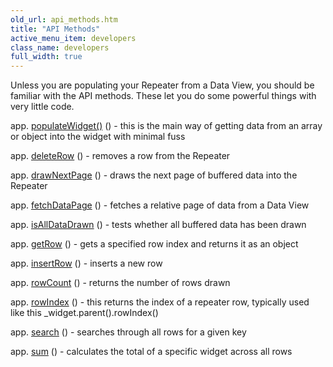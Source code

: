 ```yaml
---
old_url: api_methods.htm
title: "API Methods"
active_menu_item: developers
class_name: developers
full_width: true
---
```



Unless you are populating your Repeater from a Data View, you should be familiar with the API methods. These let you do some powerful things with very little code.

app. [populateWidget()](/developers/documentation/scripting-apis/client-api/widget-data-state-manipulation/populatewidget/) () - this is the main way of getting data from an array or object into the widget with minimal fuss

app. [deleteRow](/developers/documentation/scripting-apis/client-api/widget-object-functions/repeater-grid/deleterow) () - removes a row from the Repeater

app. [drawNextPage](/developers/documentation/scripting-apis/client-api/widget-object-functions/repeater-grid/drawnextpage) () - draws the next page of buffered data into the Repeater

app. [fetchDataPage](/developers/documentation/scripting-apis/client-api/data-view-functions/fetchdatapage) () - fetches a relative page of data from a Data View

app. [isAllDataDrawn](/developers/documentation/scripting-apis/client-api/widget-object-functions/repeater-grid/isalldatadrawn) () - tests whether all buffered data has been drawn

app. [getRow](/developers/documentation/scripting-apis/client-api/widget-object-functions/repeater-grid/getrow) () - gets a specified row index and returns it as an object

app. [insertRow](/developers/documentation/scripting-apis/client-api/widget-object-functions/repeater-grid/insertrow) () - inserts a new row

app. [rowCount](/developers/documentation/scripting-apis/client-api/widget-object-functions/repeater-grid/length) () - returns the number of rows drawn

app. [rowIndex](/developers/documentation/scripting-apis/client-api/widget-object-functions/repeater-grid/rowindex) () - this returns the index of a repeater row, typically used like this \_widget.parent().rowIndex()

app. [search](/developers/documentation/scripting-apis/client-api/widget-object-functions/repeater-grid/children) () - searches through all rows for a given key

app. [sum](/developers/documentation/scripting-apis/client-api/widget-object-functions/repeater-grid/sum) () - calculates the total of a specific widget across all rows

